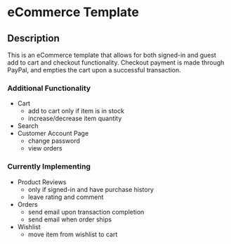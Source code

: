 # eCommerce Template

## Description
This is an eCommerce template that allows for both signed-in and guest add to cart and checkout functionality. Checkout payment is made through PayPal, and empties the cart upon a successful transaction.

### Additional Functionality
  - Cart
    - add to cart only if item is in stock
    - increase/decrease item quantity
  - Search
  - Customer Account Page
      - change password
      - view orders

### Currently Implementing
  - Product Reviews
    - only if signed-in and have purchase history
    - leave rating and comment
  - Orders
    - send email upon transaction completion
    - send email when order ships
  - Wishlist
    - move item from wishlist to cart
